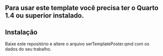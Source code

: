 ## Para usar este template você precisa ter o Quarto 1.4 ou superior instalado.

## Instalação

Baixe este repositório e altere o arquivo serTemplatePoster.qmd com os dados do seu trabalho.

